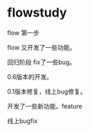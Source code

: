 # flowstudy

flow 第一步

flow 又开发了一些功能。

回归阶段 fix了一些bug。

0.6版本的开发。

0.1版本修复，线上bug修复。

开发了一些新功能。feature

线上bugfix
